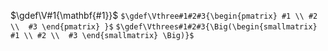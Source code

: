 $\gdef\V#1{\mathbf{#1}}$
`$\gdef\Vthree#1#2#3{\begin{pmatrix} #1 \\ #2 \\  #3 \end{pmatrix} }$`
`$\gdef\Vthrees#1#2#3{\Big(\begin{smallmatrix} #1 \\ #2 \\  #3 \end{smallmatrix} \Big)}$`